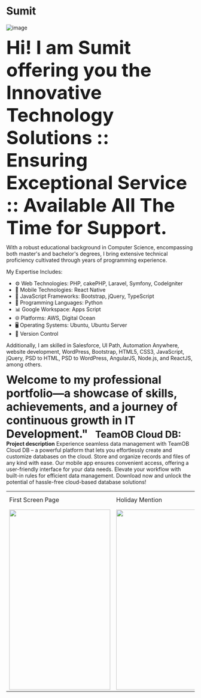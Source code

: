 # Sumit
![image](https://github.com/srsinfosystems/Sumit/assets/7068992/48465226-d722-469c-b04f-6670e288e510)

<b style="font-size:50px;">Hi!  I am Sumit offering you the Innovative Technology Solutions :: Ensuring Exceptional Service :: Available All The Time for Support.</b>

With a robust educational background in Computer Science, encompassing both master's and bachelor's degrees, I bring extensive technical proficiency cultivated through years of programming experience.

My Expertise Includes:

- ⚙️ Web Technologies: PHP, cakePHP, Laravel, Symfony, CodeIgniter
- 📱  Mobile Technologies: React Native
- 📜 JavaScript Frameworks: Bootstrap, jQuery, TypeScript
- 🐍 Programming Languages: Python
- 📊 Google Workspace: Apps Script
- 🌐 Platforms: AWS, Digital Ocean
- 🖥️ Operating Systems: Ubuntu, Ubuntu Server
- 🔄 Version Control

Additionally, I am skilled in Salesforce, UI Path, Automation Anywhere, website development, WordPress, Bootstrap, HTML5, CSS3, JavaScript, jQuery, PSD to HTML, PSD to WordPress, AngularJS, Node.js, and ReactJS, among others.

<b style="font-size:30px;">Welcome to my professional portfolio—a showcase of skills, achievements, and a journey of continuous growth in IT Development."</b>
&nbsp;
&nbsp;
<strong style="font-size:25px;">TeamOB Cloud DB: </strong>
<b>Project description</b>
Experience seamless data management with TeamOB Cloud DB – a powerful platform that lets you effortlessly create and customize databases on the cloud. Store and organize records and files of any kind with ease. Our mobile app ensures convenient access, offering a user-friendly interface for your data needs. Elevate your workflow with built-in rules for efficient data management. Download now and unlock the potential of hassle-free cloud-based database solutions! 

<table>
  <tr>
    <td>First Screen Page</td>
     <td>Holiday Mention</td>
     <td>Present day in purple and selected day in pink</td>
  </tr>
  <tr>
    <td><img src="https://github.com/srsinfosystems/Sumit/assets/7068992/2f7c71a5-3067-4fc5-b4fd-de79c6ac2d6d" width=270 height=480></td>
    <td><img src="screenshots/Screenshot_1582745125.png" width=270 height=480></td>
    <td><img src="screenshots/Screenshot_1582745139.png" width=270 height=480></td>
  </tr>
 </table>
